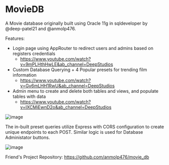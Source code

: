 # MovieDB

A Movie database originally built using Oracle 11g in sqldeveloper by @deep-patel21 and @anmolp476.

Features:
  - Login page using AppRouter to redirect users and admins based on registers credentials
      -  https://www.youtube.com/watch?v=9mPLHthHwLE&ab_channel=DeepStudios 
  - Custom Database Querying + 4 Popular presets for trending film information
      -  https://www.youtube.com/watch?v=Gv6mLHH1RwU&ab_channel=DeepStudios
  - Admin menu to create and delete both tables and views, and populate tables with data
      -  https://www.youtube.com/watch?v=IXCMiEwnD2o&ab_channel=DeepStudios 

![image](https://github.com/deep-patel21/MovieDB/assets/103757105/65867fe9-9d00-4d2d-9412-df2c2ba934cc)

The in-built preset queries utilize Express with CORS configuration to create unique endpoints to each POST.
Similar logic is used for Database Administator buttons.

![image](https://github.com/deep-patel21/MovieDB/assets/103757105/de6411b1-81f5-4d9b-9bc8-809aa659f25e)

Friend's Project Repository: https://github.com/anmolp476/movie_db




